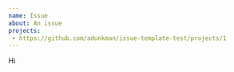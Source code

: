 ```yaml
---
name: Issue
about: An issue
projects: 
 - https://github.com/adunkman/issue-template-test/projects/1
---
```


Hi
